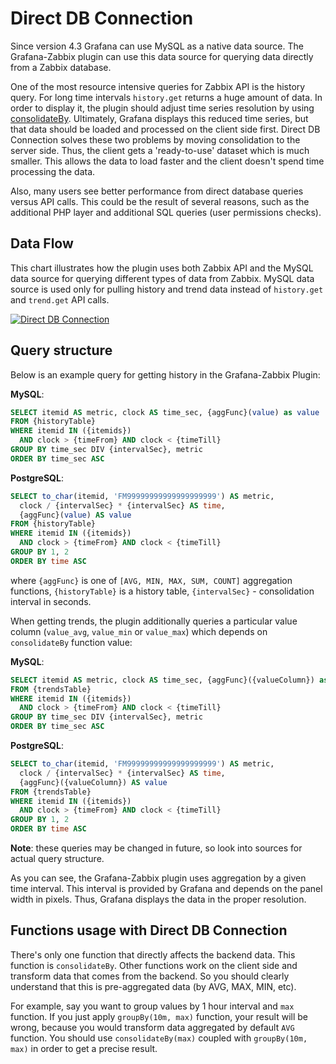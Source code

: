 # Direct DB Connection

Since version 4.3 Grafana can use MySQL as a native data source. The Grafana-Zabbix plugin can use this data source for querying data directly from a Zabbix database.

One of the most resource intensive queries for Zabbix API is the history query. For long time intervals `history.get`
returns a huge amount of data. In order to display it, the plugin should adjust time series resolution
by using [consolidateBy](/reference/functions/#consolidateby). Ultimately, Grafana displays this reduced
time series, but that data should be loaded and processed on the client side first. Direct DB Connection solves these two problems by moving consolidation to the server side. Thus, the client gets a 'ready-to-use' dataset which is much smaller. This allows the data to load faster and the client doesn't spend time processing the data.

Also, many users see better performance from direct database queries versus API calls. This could be the result of several reasons,
such as the additional PHP layer and additional SQL queries (user permissions checks).

## Data Flow

This chart illustrates how the plugin uses both Zabbix API and the MySQL data source for querying different types
of data from Zabbix. MySQL data source is used only for pulling history and trend data instead of `history.get`
and `trend.get` API calls.

[![Direct DB Connection](../img/reference-direct-db-connection.svg)](../img/reference-direct-db-connection.svg)

## Query structure

Below is an example query for getting history in the Grafana-Zabbix Plugin:

**MySQL**:
```sql
SELECT itemid AS metric, clock AS time_sec, {aggFunc}(value) as value
FROM {historyTable}
WHERE itemid IN ({itemids})
  AND clock > {timeFrom} AND clock < {timeTill}
GROUP BY time_sec DIV {intervalSec}, metric
ORDER BY time_sec ASC
```

**PostgreSQL**:
```sql
SELECT to_char(itemid, 'FM99999999999999999999') AS metric, 
  clock / {intervalSec} * {intervalSec} AS time, 
  {aggFunc}(value) AS value
FROM {historyTable}
WHERE itemid IN ({itemids})
  AND clock > {timeFrom} AND clock < {timeTill}
GROUP BY 1, 2
ORDER BY time ASC
```

where `{aggFunc}` is one of `[AVG, MIN, MAX, SUM, COUNT]` aggregation functions, `{historyTable}` is a history table,
`{intervalSec}` - consolidation interval in seconds.

When getting trends, the plugin additionally queries a particular value column (`value_avg`, `value_min` or `value_max`) which
depends on `consolidateBy` function value:

**MySQL**:
```sql
SELECT itemid AS metric, clock AS time_sec, {aggFunc}({valueColumn}) as value
FROM {trendsTable}
WHERE itemid IN ({itemids})
  AND clock > {timeFrom} AND clock < {timeTill}
GROUP BY time_sec DIV {intervalSec}, metric
ORDER BY time_sec ASC
```

**PostgreSQL**:
```sql
SELECT to_char(itemid, 'FM99999999999999999999') AS metric, 
  clock / {intervalSec} * {intervalSec} AS time, 
  {aggFunc}({valueColumn}) AS value
FROM {trendsTable}
WHERE itemid IN ({itemids})
  AND clock > {timeFrom} AND clock < {timeTill}
GROUP BY 1, 2
ORDER BY time ASC
```

**Note**: these queries may be changed in future, so look into sources for actual query structure.

As you can see, the Grafana-Zabbix plugin uses aggregation by a given time interval. This interval is provided by Grafana and depends on the panel width in pixels. Thus, Grafana displays the data in the proper resolution.

## Functions usage with Direct DB Connection

There's only one function that directly affects the backend data. This function is `consolidateBy`. Other functions work on the client side and transform data that comes from the backend. So you should clearly understand that this is pre-aggregated data (by AVG, MAX, MIN, etc). 

For example, say you want to group values by 1 hour interval and `max` function. If you just apply `groupBy(10m, max)` function, your result will be wrong, because you would transform data aggregated by default `AVG` function. You should use `consolidateBy(max)` coupled with `groupBy(10m, max)` in order to get a precise result.
